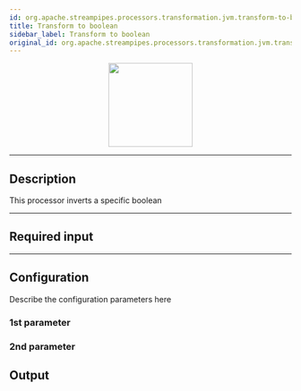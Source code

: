 ```yaml
---
id: org.apache.streampipes.processors.transformation.jvm.transform-to-boolean
title: Transform to boolean
sidebar_label: Transform to boolean
original_id: org.apache.streampipes.processors.transformation.jvm.transform-to-boolean
---
```




<p align="center"> 
    <img src="/docs/img/pipeline-elements/org.apache.streampipes.processors.transformation.jvm.transform-to-boolean/icon.png" width="150px;" class="pe-image-documentation"/>
</p>

***

## Description

This processor inverts a specific boolean

***

## Required input


***

## Configuration

Describe the configuration parameters here

### 1st parameter


### 2nd parameter

## Output
